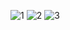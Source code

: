 ![1](https://github.com/user-attachments/assets/385ba60c-87ad-4eeb-8ccb-8e108ee27fb6) ![2](https://github.com/user-attachments/assets/f0f7eddb-eddc-43e8-aa53-4933212edc50) ![3](https://github.com/user-attachments/assets/5f95d526-fd2f-4f65-ab1d-e3a97aaa7d31)


